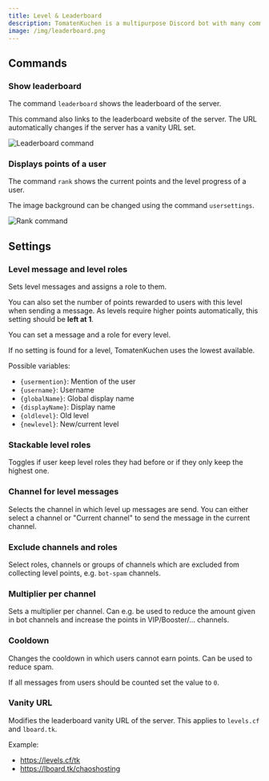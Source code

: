 ```yaml
---
title: Level & Leaderboard
description: TomatenKuchen is a multipurpose Discord bot with many common and innovative features for your server. Explains the leaderboard and the level system of the bot.
image: /img/leaderboard.png
---
```


## Commands

### Show leaderboard

The command `leaderboard` shows the leaderboard of the server.

This command also links to the leaderboard website of the server. The URL automatically changes if the server has a vanity URL set.

![Leaderboard command](/img/leaderboard.png)

### Displays points of a user

The command `rank` shows the current points and the level progress of a user.

The image background can be changed using the command `usersettings`.

![Rank command](/img/rank.png)

## Settings

### Level message and level roles

Sets level messages and assigns a role to them.

You can also set the number of points rewarded to users with this level when sending a message.
As levels require higher points automatically, this setting should be **left at 1**.

You can set a message and a role for every level.

If no setting is found for a level, TomatenKuchen uses the lowest available.

Possible variables:
- `{usermention}`: Mention of the user
- `{username}`: Username
- `{globalName}`: Global display name
- `{displayName}`: Display name
- `{oldlevel}`: Old level
- `{newlevel}`: New/current level

### Stackable level roles

Toggles if user keep level roles they had before or if they only keep the highest one.

### Channel for level messages

Selects the channel in which level up messages are send. You can either select a channel or "Current channel" to send the message in the current channel.

### Exclude channels and roles

Select roles, channels or groups of channels which are excluded from collecting level points, e.g. `bot-spam` channels.

### Multiplier per channel

Sets a multiplier per channel. Can e.g. be used to reduce the amount given in bot channels and increase the points in VIP/Booster/... channels.

### Cooldown

Changes the cooldown in which users cannot earn points. Can be used to reduce spam.

If all messages from users should be counted set the value to `0`.

### Vanity URL

Modifies the leaderboard vanity URL of the server.
This applies to `levels.cf` and `lboard.tk`.

Example:
- https://levels.cf/tk
- https://lboard.tk/chaoshosting
